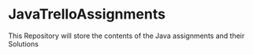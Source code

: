 # JavaTrelloAssignments
This Repository will store the contents of the Java assignments and their Solutions
